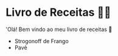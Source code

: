 # Livro de Receitas :man_cook:

'Olá! Bem vindo ao meu livro de receitas :wave:

- Strogonoff de Frango
- Pavê
